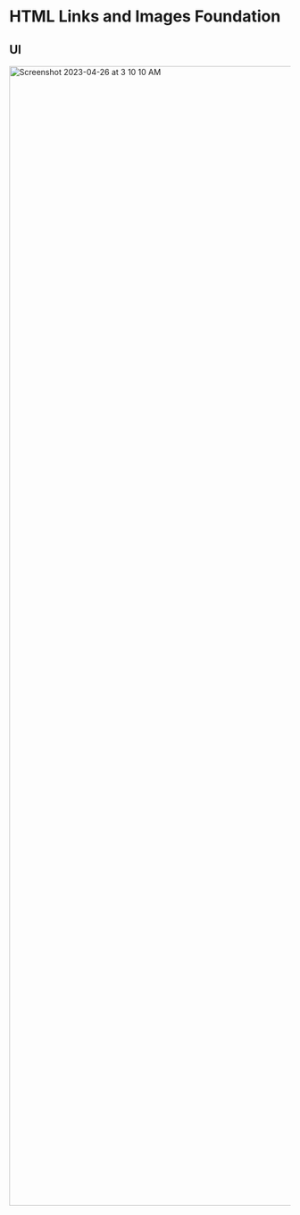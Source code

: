 # HTML Links and Images Foundation

## UI
<img width="2038" alt="Screenshot 2023-04-26 at 3 10 10 AM" src="https://user-images.githubusercontent.com/131808855/234410394-3413865d-977e-46c0-8f2b-4aeb86a18e1b.png">
